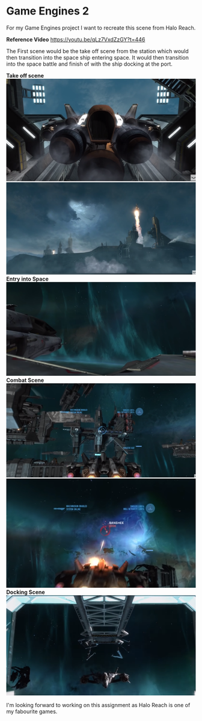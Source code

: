 # Game Engines 2
For my Game Engines project I want to recreate this scene from Halo Reach.

**Reference Video**
https://youtu.be/qLz7VxdZzGY?t=446

The First scene would be the take off scene from the station which would then transition into the space ship entering space. It would then transition into the space battle and finish of with the ship docking at the port.

**Take off scene**
![](https://github.com/PapaJepo/Game-Engines-2/blob/master/Images/StoryBoard1.PNG)
![](https://github.com/PapaJepo/Game-Engines-2/blob/master/Images/StoryBoard2.PNG)
**Entry into Space**
![](https://github.com/PapaJepo/Game-Engines-2/blob/master/Images/StoryBoard3.PNG)
**Combat Scene**
![](https://github.com/PapaJepo/Game-Engines-2/blob/master/Images/StoryBoard4.PNG)
![](https://github.com/PapaJepo/Game-Engines-2/blob/master/Images/StoryBoard5.PNG)
**Docking Scene**
![](https://github.com/PapaJepo/Game-Engines-2/blob/master/Images/StoryBoard6.PNG)

I'm looking forward to working on this assignment as Halo Reach is one of my fabourite games.
